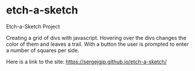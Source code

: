 # etch-a-sketch
Etch-a-Sketch Project

Creating a grid of divs with javascript. 
Hovering over the divs changes the color of them and leaves a trail. 
With a button the user is prompted to enter a number of squares per side.

Here is a link to the site: https://sergejgjp.github.io/etch-a-sketch/ 